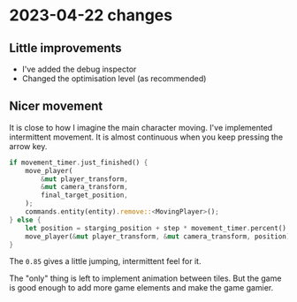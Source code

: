 # 2023-04-22 changes

## Little improvements

- I've added the debug inspector
- Changed the optimisation level (as recommended)

## Nicer movement

It is close to how I imagine the main character moving.
I've implemented intermittent movement. It is almost continuous when you keep pressing
the arrow key.

```rust
if movement_timer.just_finished() {
    move_player(
        &mut player_transform,
        &mut camera_transform,
        final_target_position,
    );
    commands.entity(entity).remove::<MovingPlayer>();
} else {
    let position = starging_position + step * movement_timer.percent() * 0.85;
    move_player(&mut player_transform, &mut camera_transform, position);
}
```

The `0.85` gives a little jumping, intermittent feel for it.

The "only" thing is left to implement animation between tiles.
But the game is good enough to add more game elements and make the game gamier.

